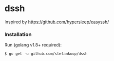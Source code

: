 # dssh

Inspired by https://github.com/hypersleep/easyssh/

### Installation ###

  Run (golang v1.8+ required):

    $ go get -u github.com/stefankoop/dssh
